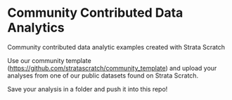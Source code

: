 # Community Contributed Data Analytics
Community contributed data analytic examples created with Strata Scratch

Use our community template (https://github.com/stratascratch/community_template) and upload your analyses from one of our public datasets found on Strata Scratch.

Save your analysis in a folder and push it into this repo!
